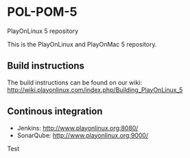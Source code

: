 # POL-POM-5
PlayOnLinux 5 repository

This is the PlayOnLinux and PlayOnMac 5 repository. 

## Build instructions
The build instructions can be found on our wiki: http://wiki.playonlinux.com/index.php/Building_PlayOnLinux_5

## Continous integration
* Jenkins: http://www.playonlinux.org:8080/
* SonarQube: http://www.playonlinux.org:9000/

Test